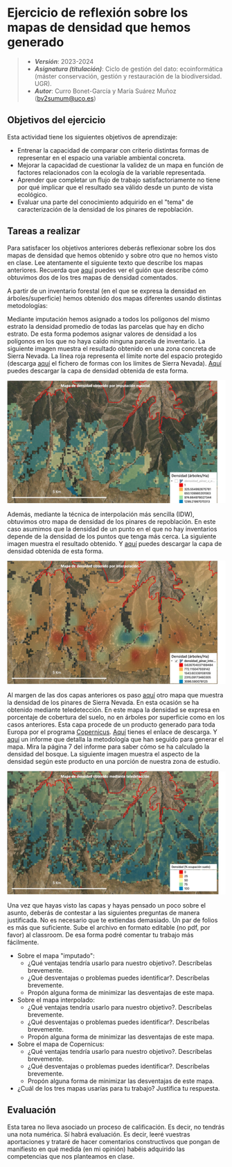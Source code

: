 # Ejercicio de reflexión sobre los mapas de densidad que hemos generado


> + **_Versión_**: 2023-2024
> + **_Asignatura (titulación)_**: Ciclo de gestión del dato: ecoinformática (máster conservación, gestión y restauración de la biodiversidad. UGR).
> + **_Autor_**: Curro Bonet-García y María Suárez Muñoz (bv2sumum@uco.es)



## Objetivos del ejercicio

Esta actividad tiene los siguientes objetivos de aprendizaje:

+ Entrenar la capacidad de comparar con criterio distintas formas de representar en el espacio una variable ambiental concreta.
+ Mejorar la capacidad de cuestionar la validez de un mapa en función de factores relacionados con la ecología de la variable representada. 
+ Aprender que completar un flujo de trabajo satisfactoriamente no tiene por qué implicar que el resultado sea válido desde un punto de vista ecológico.
+ Evaluar una parte del conocimiento adquirido en el "tema" de caracterización de la densidad de los pinares de repoblación.

## Tareas a realizar

Para satisfacer los objetivos anteriores deberás reflexionar sobre los dos mapas de densidad que hemos obtenido y sobre otro que no hemos visto en clase. Lee atentamente el siguiente texto que describe los mapas anteriores. Recuerda que [aquí](https://rawcdn.githack.com/aprendiendo-cosas/TP_densidad_pinar_ecoinf_UGR/2023-2024/guion_densidad_pinares.html) puedes ver el guión que describe cómo obtuvimos dos de los tres mapas de densidad comentados. 

A partir de un inventario forestal (en el que se expresa la densidad en árboles/superficie) hemos obtenido dos mapas diferentes usando distintas metodologías:

Mediante imputación hemos asignado a todos los polígonos del mismo estrato la densidad promedio de todas las parcelas que hay en dicho estrato. De esta forma podemos asignar valores de densidad a los polígonos en los que no haya caído ninguna parcela de inventario. La siguiente imagen muestra el resultado obtenido en una zona concreta de Sierra Nevada. La línea roja representa el límite norte del espacio protegido (descarga [aquí](https://github.com/aprendiendo-cosas/A_densidad_pinar_ecoinf_UGR/raw/2023-2024/geoinfo/pnatural_23030.zip) el fichero de formas con los límites de Sierra Nevada). [Aquí](https://github.com/aprendiendo-cosas/A_densidad_pinar_ecoinf_UGR/raw/2023-2024/geoinfo/densidad_pinar_x_estratos.tif) puedes descargar la capa de densidad obtenida de esta forma.

![image](https://github.com/aprendiendo-cosas/A_densidad_pinar_ecoinf_UGR/raw/2023-2024/imagenes/imputacion.jpeg)



Además, mediante la técnica de interpolación más sencilla (IDW), obtuvimos otro mapa de densidad de los pinares de repoblación. En este caso asumimos que la densidad de un punto en el que no hay inventarios depende de la densidad de los puntos que tenga más cerca. La siguiente imagen muestra el resultado obtenido. Y [aquí](https://github.com/aprendiendo-cosas/A_densidad_pinar_ecoinf_UGR/raw/2023-2024/geoinfo/densidad_pinar_interpolada.tif) puedes descargar la capa de densidad obtenida de esta forma. 

![image](https://github.com/aprendiendo-cosas/A_densidad_pinar_ecoinf_UGR/raw/2023-2024/imagenes/interpolacion.jpeg)

Al margen de las dos capas anteriores os paso [aquí](https://github.com/aprendiendo-cosas/A_densidad_pinar_ecoinf_UGR/raw/2023-2024/geoinfo/TCD_pines.tif) otro mapa que muestra la densidad de los pinares de Sierra Nevada. En esta ocasión se ha obtenido mediante teledetección. En este mapa la densidad se expresa en porcentaje de cobertura del suelo, no en árboles por superficie como en los casos anteriores. Esta capa procede de un producto generado para toda Europa por el programa [Copernicus](https://www.copernicus.eu/en). [Aquí](https://land.copernicus.eu/pan-european/high-resolution-layers/forests/tree-cover-density/status-maps/tree-cover-density-2018) tienes el enlace de descarga. Y [aquí](https://github.com/aprendiendo-cosas/A_densidad_pinar_ecoinf_UGR/raw/2023-2024/biblio/Forest_Technical_Specs_Public_v11.pdf) un informe que detalla la metodología que han seguido para generar el mapa. Mira la página 7 del informe para saber cómo se ha calculado la densidad del bosque. La siguiente imagen muestra el aspecto de la densidad según este producto en una porción de nuestra zona de estudio.

![image](https://github.com/aprendiendo-cosas/A_densidad_pinar_ecoinf_UGR/raw/2023-2024/imagenes/teledeteccion.jpeg)

Una vez que hayas visto las capas y hayas pensado un poco sobre el asunto, deberás de contestar a las siguientes preguntas de manera justificada. No es necesario que te extiendas demasiado. Un par de folios es más que suficiente. Sube el archivo en formato editable (no pdf, por favor) al classroom. De esa forma podré comentar tu trabajo más fácilmente.

+ Sobre el mapa "imputado":
  + ¿Qué ventajas tendría usarlo para nuestro objetivo?.  Descríbelas brevemente.
  + ¿Qué desventajas o problemas puedes identificar?. Descríbelas brevemente.
  + Propón alguna forma de minimizar las desventajas de este mapa.
+ Sobre el mapa interpolado:
  + ¿Qué ventajas tendría usarlo para nuestro objetivo?.  Descríbelas brevemente.
  + ¿Qué desventajas o problemas puedes identificar?. Descríbelas brevemente.
  + Propón alguna forma de minimizar las desventajas de este mapa.
+ Sobre el mapa de Copernicus:
  + ¿Qué ventajas tendría usarlo para nuestro objetivo?.  Descríbelas brevemente.
  + ¿Qué desventajas o problemas puedes identificar?. Descríbelas brevemente.
  + Propón alguna forma de minimizar las desventajas de este mapa.
+ ¿Cuál de los tres mapas usarías para tu trabajo? Justifica tu respuesta.



## Evaluación
Esta tarea no lleva asociado un proceso de calificación. Es decir, no tendrás una nota numérica. Sí habrá evaluación. Es decir, leeré vuestras aportaciones y trataré de hacer comentarios constructivos que pongan de manifiesto en qué medida (en mi opinión) habéis adquirido las competencias que nos planteamos en clase.

